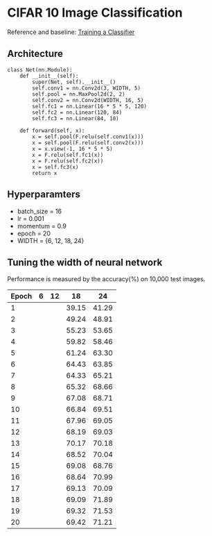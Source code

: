 # CIFAR 10 Image Classification
Reference and baseline: [Training a Classifier](http://pytorch.org/tutorials/beginner/blitz/cifar10_tutorial.html)

## Architecture

    class Net(nn.Module):
        def __init__(self):
            super(Net, self).__init__()
            self.conv1 = nn.Conv2d(3, WIDTH, 5)
            self.pool = nn.MaxPool2d(2, 2)
            self.conv2 = nn.Conv2d(WIDTH, 16, 5)
            self.fc1 = nn.Linear(16 * 5 * 5, 120)
            self.fc2 = nn.Linear(120, 84)
            self.fc3 = nn.Linear(84, 10)

        def forward(self, x):
            x = self.pool(F.relu(self.conv1(x)))
            x = self.pool(F.relu(self.conv2(x)))
            x = x.view(-1, 16 * 5 * 5)
            x = F.relu(self.fc1(x))
            x = F.relu(self.fc2(x))
            x = self.fc3(x)
            return x

## Hyperparamters

* batch_size = 16
* lr = 0.001
* momentum = 0.9
* epoch = 20
* WIDTH = {6, 12, 18, 24}


## Tuning the width of neural network

Performance is measured by the accuracy(%) on 10,000 test images.

| Epoch | 6 | 12 | 18 | 24 |
|---|---|---|---|---|
|1|||39.15|41.29|
|2|||49.24|48.91|
|3|||55.23|53.65|
|4|||59.82|58.46|
|5|||61.24|63.30|
|6|||64.43|63.85|
|7|||64.33|65.21|
|8|||65.32|68.66|
|9|||67.08|68.71|
|10|||66.84|69.51|
|11|||67.96|69.05|
|12|||68.19|69.03|
|13|||70.17|70.18|
|14|||68.52|70.04|
|15|||69.08|68.76|
|16|||68.64|70.99|
|17|||69.13|70.09|
|18|||69.09|71.89|
|19|||69.32|71.53|
|20|||69.42|71.21|
